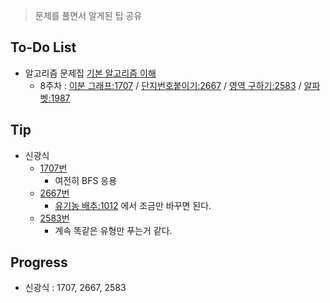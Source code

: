> 문제를 풀면서 알게된 팁 공유

## To-Do List
- 알고리즘 문제집 [기본 알고리즘 이해](https://www.acmicpc.net/workbook/view/1443)
    - 8주차 : [이분 그래프:1707](https://www.acmicpc.net/problem/1707) / 
    [단지번호붙이기:2667](https://www.acmicpc.net/problem/2667) / 
    [영역 구하기:2583](https://www.acmicpc.net/problem/2583) / 
    [알파벳:1987](https://www.acmicpc.net/problem/1987)

## Tip
- 신광식
    - [1707번](https://github.com/mel1015/algorithm-study/blob/1707/algorithm-study/week_8/1707_mel1015.cpp)
        - 여전히 BFS 응용
    - [2667번](https://github.com/mel1015/algorithm-study/blob/2667/algorithm-study/week_8/2667_mel1015.cpp)
        - [유기농 배추:1012](https://github.com/mel1015/algorithm-study/blob/1012/Winter_Vacation/week_7/1012_mel1015.cpp)
        에서 조금만 바꾸면 된다.
    - [2583번](https://github.com/mel1015/algorithm-study/blob/2583/algorithm-study/week_8/2583_mel1015.cpp)
        - 계속 똑같은 유형만 푸는거 같다.
        
## Progress
- 신광식 : 1707, 2667, 2583